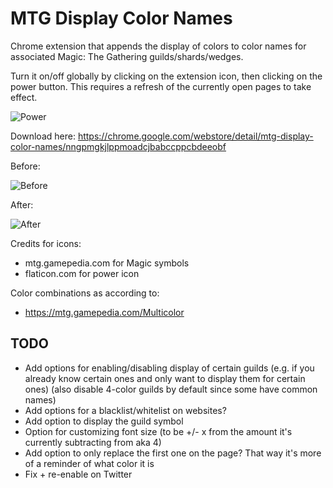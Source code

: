 MTG Display Color Names
=============

Chrome extension that appends the display of colors to color names for associated Magic: The Gathering guilds/shards/wedges.

Turn it on/off globally by clicking on the extension icon, then clicking on the power button.
This requires a refresh of the currently open pages to take effect.

![Power](https://i.imgur.com/zhPIye3.png)

Download here: https://chrome.google.com/webstore/detail/mtg-display-color-names/nngpmgkjlppmoadcjbabccppcbdeeobf

Before:

![Before](https://i.imgur.com/TfD4zrF.png)

After:

![After](https://i.imgur.com/ttbn4wF.png)

Credits for icons:
- mtg.gamepedia.com for Magic symbols
- flaticon.com for power icon

Color combinations as according to:
- https://mtg.gamepedia.com/Multicolor




TODO
---
- Add options for enabling/disabling display of certain guilds (e.g. if you already know certain ones and only want to display them for certain ones) (also disable 4-color guilds by default since some have common names)
- Add options for a blacklist/whitelist on websites?
- Add option to display the guild symbol
- Option for customizing font size (to be +/- x from the amount it's currently subtracting from aka 4)
- Add option to only replace the first one on the page? That way it's more of a reminder of what color it is
- Fix + re-enable on Twitter

